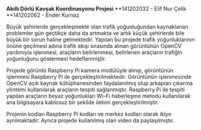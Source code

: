 
**Akıllı Dörlü Kavşak Koordinasyonu Projesi**
**141202032 - Elif Nur Çelik
**141202062 - Ender Kurnaz

  Büyük şehirlerde gerçekleşmekte olan trafik yoğunluğundan kaynaklanan problemler gün geçtikçe daha da artmakta ve artık küçük 
şehirlerde bile büyük bir sorun haline gelmektedir. Yapılan bu projede trafik yoğunluklarının önüne geçilmesi adına trafik akışı 
sırasında alınan görüntünün OpenCV yardımıyla işlenmesi, araçların belirlenmesi, belirlenen araçların trafiğin yoğunluğunu 
göstermesi hedeflenmiştir.

  Projede görüntü Raspberry Pi kamera modülüyle alınıp, görüntünün işlenmesi Raspberry Pi ile gerçekleştirilmektedir. Görüntünün 
işlenmesinde OpenCV açık kaynak kütüphanesinden faydalanılmış olup arkaplan çıkarma yöntemi kullanılarak araçların tespiti 
sağlanmıştır. Raspberry Pi ile tespiti yapılan araçların beyaz yoğunlukları Wi-Fi haberleşme metodu kullanılarak ana bilgisayara 
kablosuz bir şekilde iletimi gerçekleştirilmiştir. 

  Projenin kodları Raspberry Pi kodları ve merkez kodları olarak ikiye ayrılmaktadır.
  Ayrıca projede kullanılmış olan video da paylaşılmıştır.
